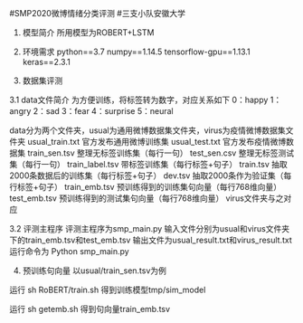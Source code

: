 #SMP2020微博情绪分类评测
#三支小队安徽大学

1. 模型简介
所用模型为ROBERT+LSTM

2. 环境需求
python==3.7
numpy==1.14.5
tensorflow-gpu==1.13.1
keras==2.3.1

3. 数据集评测

3.1 data文件简介
为方便训练，将标签转为数字，对应关系如下
0：happy
1：angry
2：sad
3：fear
4：surprise
5：neural

data分为两个文件夹，usual为通用微博数据集文件夹，virus为疫情微博数据集文件夹
usual_train.txt    官方发布通用微博训练集
usual_test.txt    官方发布疫情微博数据集
train_sen.tsv    整理无标签训练集（每行一句）
test_sen.csv    整理无标签测试集（每行一句）
train_label.tsv    带标签训练集（每行标签+句子）
train.tsv    抽取2000条数据后的训练集（每行标签+句子）
dev.tsv    抽取2000条作为验证集（每行标签+句子）
train_emb.tsv    预训练得到的训练集句向量（每行768维向量）
test_emb.tsv    预训练得到的测试集句向量（每行768维向量）
virus文件夹与之对应

3.2 评测主程序
评测主程序为smp_main.py
输入文件分别为usual和virus文件夹下的train_emb.tsv和test_emb.tsv
输出文件为usual_result.txt和virus_result.txt
运行命令为
Python smp_main.py

4. 预训练句向量
以usual/train_sen.tsv为例

运行
sh RoBERT/train.sh
得到训练模型tmp/sim_model

运行
sh getemb.sh
得到句向量train_emb.tsv
